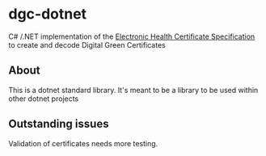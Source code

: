 # dgc-dotnet
C# /.NET implementation of the [Electronic Health Certificate Specification](https://github.com/ehn-digital-green-development/ehn-dgc-schema) to create and decode Digital Green Certificates

## About
This is a dotnet standard library. 
It's meant to be a library to be used within other dotnet projects

## Outstanding issues
Validation of certificates needs more testing.